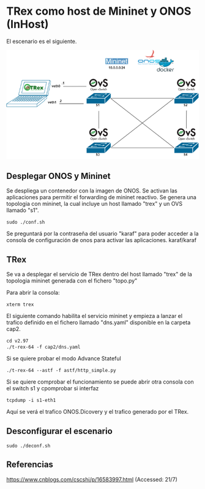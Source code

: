 # TRex como host de Mininet y ONOS (InHost)
El escenario es el siguiente.
<p align="center">
  <img src="../../img/TREX-MininetInHost.png">
</p>

## Desplegar ONOS y Mininet
Se despliega un contenedor con la imagen de ONOS.
Se activan las aplicaciones para permitir el forwarding de mininet reactivo.
Se genera una topologia con mininet, la cual incluye un host llamado "trex" y un OVS llamado "s1".

~~~
sudo ./conf.sh 
~~~

Se preguntará por la contraseña del usuario "karaf" para poder acceder a la consola de configuración de onos para activar las aplicaciones. karaf/karaf

## TRex
Se va a desplegar el servicio de TRex dentro del host llamado "trex" de la topologia mininet generada con el fichero "topo.py"

Para abrir la consola:
~~~
xterm trex
~~~
El siguiente comando habilita el servicio mininet y empieza a lanzar el trafico definido en el fichero llamado "dns.yaml" disponible en la carpeta cap2.
~~~
cd v2.97
./t-rex-64 -f cap2/dns.yaml 
~~~

Si se quiere probar el modo Advance Stateful
~~~
./t-rex-64 --astf -f astf/http_simple.py
~~~

Si se quiere comprobar el funcionamiento se puede abrir otra consola con el switch s1 y cpomprobar si interfaz
~~~
tcpdump -i s1-eth1
~~~
Aquí se verá el trafico ONOS.Dicovery y el trafico generado por el TRex.

## Desconfigurar el escenario
~~~
sudo ./deconf.sh
~~~


## Referencias 
https://www.cnblogs.com/cscshi/p/16583997.html
(Accessed: 21/7)
